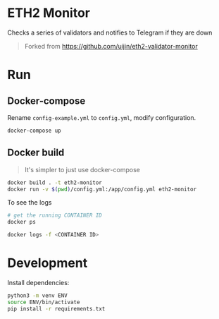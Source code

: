 # ETH2 Monitor
Checks a series of validators and notifies to Telegram if they are down

> Forked from https://github.com/uijin/eth2-validator-monitor

# Run
## Docker-compose
Rename `config-example.yml` to `config.yml`, modify configuration.

```bash
docker-compose up
```

## Docker build
> It's simpler to just use docker-compose

```bash
docker build . -t eth2-monitor
docker run -v $(pwd)/config.yml:/app/config.yml eth2-monitor
```

To see the logs

```bash
# get the running CONTAINER ID
docker ps

docker logs -f <CONTAINER ID>
```

# Development
Install dependencies:
```bash
python3 -m venv ENV
source ENV/bin/activate
pip install -r requirements.txt
```
